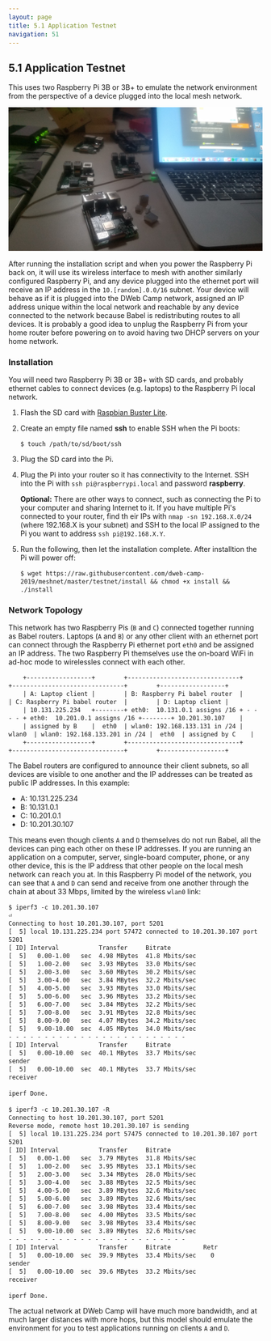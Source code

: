 ```yaml
---
layout: page
title: 5.1 Application Testnet
navigation: 51
---
```


## 5.1 Application Testnet

This uses two Raspberry Pi 3B or 3B+ to emulate the network environment from the perspective of a device plugged into the local mesh network.

![testnet](images/testnet.jpg)

After running the installation script and when you power the Raspberry Pi back on, it will use its wireless interface to mesh with another similarly configured Raspberry Pi, and any device plugged into the ethernet port will receive an IP address in the `10.[random].0.0/16` subnet. Your device will behave as if it is plugged into the DWeb Camp network, assigned an IP address unique within the local network and reachable by any device connected to the network because Babel is redistributing routes to all devices. It is probably a good idea to unplug the Raspberry Pi from your home router before powering on to avoid having two DHCP servers on your home network.

### Installation

You will need two Raspberry Pi 3B or 3B+ with SD cards, and probably ethernet cables to connect devices (e.g. laptops) to the Raspberry Pi local network.

1. Flash the SD card with [Raspbian Buster Lite](https://www.raspberrypi.org/downloads/raspbian/).

1. Create an empty file named **ssh** to enable SSH when the Pi boots:

    ```
    $ touch /path/to/sd/boot/ssh
    ```

1. Plug the SD card into the Pi.

1. Plug the Pi into your router so it has connectivity to the Internet. SSH into the Pi with `ssh pi@raspberrypi.local` and password **raspberry**.

    **Optional:** There are other ways to connect, such as connecting the Pi to your computer and sharing Internet to it. If you have multiple Pi's connected to your router, find th
eir IPs with `nmap -sn 192.168.X.0/24` (where 192.168.X is your subnet) and SSH to the local IP assigned to the Pi you want to address `ssh pi@192.168.X.Y`.

1. Run the following, then let the installation complete. After installtion the Pi will power off:

    ```
    $ wget https://raw.githubusercontent.com/dweb-camp-2019/meshnet/master/testnet/install && chmod +x install && ./install
    ```

### Network Topology

This network has two Raspberry Pis (`B` and `C`) connected together running as Babel routers.
Laptops (`A` and `B`) or any other client with an ethernet port can connect through the Raspberry Pi ethernet port `eth0` and be assigned an IP address.
The two Raspberry Pi themselves use the on-board WiFi in ad-hoc mode to wirelessles connect with each other.

```
    +------------------+        +-------------------------------+         +-------------------------------+        +------------------+
    | A: Laptop client |        | B: Raspberry Pi babel router  |         | C: Raspberry Pi babel router  |        | D: Laptop client |
    | 10.131.225.234   +--------+ eth0:  10.131.0.1 assigns /16 + - - - - + eth0:  10.201.0.1 assigns /16 +--------+ 10.201.30.107    |
    | assigned by B    |  eth0  | wlan0: 192.168.133.131 in /24 |  wlan0  | wlan0: 192.168.133.201 in /24 |  eth0  | assigned by C    |
    +------------------+        +-------------------------------+         +-------------------------------+        +------------------+
```

The Babel routers are configured to announce their client subnets, so all devices are visible to one another and the IP addresses can be treated as public IP addresses.
In this example:

- A: 10.131.225.234
- B: 10.131.0.1
- C: 10.201.0.1
- D: 10.201.30.107

This means even though clients `A` and `D` themselves do not run Babel, all the devices can ping each other on these IP addresses.
If you are running an application on a computer, server, single-board computer, phone, or any other device, this is the IP address that other people on the local mesh network can reach you at.
In this Raspberry Pi model of the network, you can see that `A` and `D` can send and receive from one another through the chain at about 33 Mbps, limited by the wireless `wlan0` link:

```
$ iperf3 -c 10.201.30.107                                                                                                                                                                                                                                                                                                                             ⏎
Connecting to host 10.201.30.107, port 5201
[  5] local 10.131.225.234 port 57472 connected to 10.201.30.107 port 5201
[ ID] Interval           Transfer     Bitrate
[  5]   0.00-1.00   sec  4.98 MBytes  41.8 Mbits/sec
[  5]   1.00-2.00   sec  3.93 MBytes  33.0 Mbits/sec
[  5]   2.00-3.00   sec  3.60 MBytes  30.2 Mbits/sec
[  5]   3.00-4.00   sec  3.84 MBytes  32.2 Mbits/sec
[  5]   4.00-5.00   sec  3.93 MBytes  33.0 Mbits/sec
[  5]   5.00-6.00   sec  3.96 MBytes  33.2 Mbits/sec
[  5]   6.00-7.00   sec  3.84 MBytes  32.2 Mbits/sec
[  5]   7.00-8.00   sec  3.91 MBytes  32.8 Mbits/sec
[  5]   8.00-9.00   sec  4.07 MBytes  34.2 Mbits/sec
[  5]   9.00-10.00  sec  4.05 MBytes  34.0 Mbits/sec
- - - - - - - - - - - - - - - - - - - - - - - - -
[ ID] Interval           Transfer     Bitrate
[  5]   0.00-10.00  sec  40.1 MBytes  33.7 Mbits/sec                  sender
[  5]   0.00-10.00  sec  40.1 MBytes  33.7 Mbits/sec                  receiver

iperf Done.

$ iperf3 -c 10.201.30.107 -R
Connecting to host 10.201.30.107, port 5201
Reverse mode, remote host 10.201.30.107 is sending
[  5] local 10.131.225.234 port 57475 connected to 10.201.30.107 port 5201
[ ID] Interval           Transfer     Bitrate
[  5]   0.00-1.00   sec  3.79 MBytes  31.8 Mbits/sec
[  5]   1.00-2.00   sec  3.95 MBytes  33.1 Mbits/sec
[  5]   2.00-3.00   sec  3.34 MBytes  28.0 Mbits/sec
[  5]   3.00-4.00   sec  3.88 MBytes  32.5 Mbits/sec
[  5]   4.00-5.00   sec  3.89 MBytes  32.6 Mbits/sec
[  5]   5.00-6.00   sec  3.89 MBytes  32.6 Mbits/sec
[  5]   6.00-7.00   sec  3.98 MBytes  33.4 Mbits/sec
[  5]   7.00-8.00   sec  4.00 MBytes  33.5 Mbits/sec
[  5]   8.00-9.00   sec  3.98 MBytes  33.4 Mbits/sec
[  5]   9.00-10.00  sec  3.89 MBytes  32.6 Mbits/sec
- - - - - - - - - - - - - - - - - - - - - - - - -
[ ID] Interval           Transfer     Bitrate         Retr
[  5]   0.00-10.00  sec  39.9 MBytes  33.4 Mbits/sec    0             sender
[  5]   0.00-10.00  sec  39.6 MBytes  33.2 Mbits/sec                  receiver

iperf Done.
```

The actual network at DWeb Camp will have much more bandwidth, and at much larger distances with more hops, but this model should emulate the environment for you to test applications running on clients `A` and `D`.

